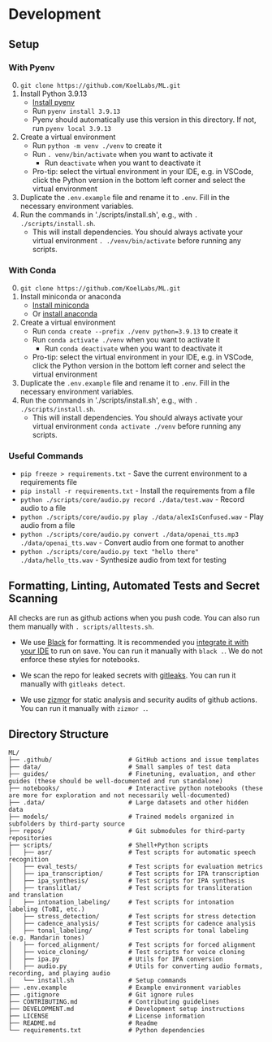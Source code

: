 # Development

## Setup

### With Pyenv

0. `git clone https://github.com/KoelLabs/ML.git`
1. Install Python 3.9.13
    - [Install pyenv](https://github.com/pyenv/pyenv?tab=readme-ov-file#installation)
    - Run `pyenv install 3.9.13`
    - Pyenv should automatically use this version in this directory. If not, run `pyenv local 3.9.13`
2. Create a virtual environment
    - Run `python -m venv ./venv` to create it
    - Run `. venv/bin/activate` when you want to activate it
        - Run `deactivate` when you want to deactivate it
    - Pro-tip: select the virtual environment in your IDE, e.g. in VSCode, click the Python version in the bottom left corner and select the virtual environment
2. Duplicate the `.env.example` file and rename it to `.env`. Fill in the necessary environment variables.
3. Run the commands in './scripts/install.sh', e.g., with `. ./scripts/install.sh`. 
    - This will install dependencies. You should always activate your virtual environment `. ./venv/bin/activate` before running any scripts. 

### With Conda

0. `git clone https://github.com/KoelLabs/ML.git`
1. Install miniconda or anaconda
    - [Install miniconda](https://docs.conda.io/en/latest/miniconda.html)
    - Or [install anaconda](https://docs.anaconda.com/anaconda/install/)
2. Create a virtual environment
    - Run `conda create --prefix ./venv python=3.9.13` to create it
    - Run `conda activate ./venv` when you want to activate it
        - Run `conda deactivate` when you want to deactivate it
    - Pro-tip: select the virtual environment in your IDE, e.g. in VSCode, click the Python version in the bottom left corner and select the virtual environment
2. Duplicate the `.env.example` file and rename it to `.env`. Fill in the necessary environment variables.
3. Run the commands in './scripts/install.sh', e.g., with `. ./scripts/install.sh`. 
    - This will install dependencies. You should always activate your virtual environment `conda activate ./venv` before running any scripts. 

### Useful Commands

- `pip freeze > requirements.txt` - Save the current environment to a requirements file
- `pip install -r requirements.txt` - Install the requirements from a file
- `python ./scripts/core/audio.py record ./data/test.wav` - Record audio to a file
- `python ./scripts/core/audio.py play ./data/alexIsConfused.wav` - Play audio from a file
- `python ./scripts/core/audio.py convert ./data/openai_tts.mp3 ./data/openai_tts.wav` - Convert audio from one format to another
- `python ./scripts/core/audio.py text "hello there" ./data/hello_tts.wav` - Synthesize audio from text for testing

## Formatting, Linting, Automated Tests and Secret Scanning

All checks are run as github actions when you push code. You can also run them manually with `. scripts/alltests.sh`.

- We use [Black](https://black.readthedocs.io/en/stable/) for formatting. It is recommended you [integrate it with your IDE](https://black.readthedocs.io/en/stable/integrations/editors.html) to run on save. You can run it manually with `black .`. We do not enforce these styles for notebooks.

- We scan the repo for leaked secrets with [gitleaks](https://github.com/gitleaks/gitleaks). You can run it manually with `gitleaks detect`.

- We use [zizmor](https://woodruffw.github.io/zizmor/) for static analysis and security audits of github actions. You can run it manually with `zizmor .`.

## Directory Structure

```
ML/
├── .github/                     # GitHub actions and issue templates
├── data/                        # Small samples of test data
├── guides/                      # Finetuning, evaluation, and other guides (these should be well-documented and run standalone)
├── notebooks/                   # Interactive python notebooks (these are more for exploration and not necessarily well-documented)
├── .data/                       # Large datasets and other hidden data
├── models/                      # Trained models organized in subfolders by third-party source
├── repos/                       # Git submodules for third-party repositories
├── scripts/                     # Shell+Python scripts
│   ├── asr/                     # Test scripts for automatic speech recognition
│   ├── eval_tests/              # Test scripts for evaluation metrics
│   ├── ipa_transcription/       # Test scripts for IPA transcription
│   ├── ipa_synthesis/           # Test scripts for IPA synthesis
│   ├── translitlat/             # Test scripts for transliteration and translation
│   ├── intonation_labeling/     # Test scripts for intonation labeling (ToBI, etc.)
│   ├── stress_detection/        # Test scripts for stress detection
│   ├── cadence_analysis/        # Test scripts for cadence analysis
│   ├── tonal_labeling/          # Test scripts for tonal labeling (e.g. Mandarin tones)
│   ├── forced_alignment/        # Test scripts for forced alignment
│   ├── voice_cloning/           # Test scripts for voice cloning
│   ├── ipa.py                   # Utils for IPA conversion
│   ├── audio.py                 # Utils for converting audio formats, recording, and playing audio
│   └── install.sh               # Setup commands            
├── .env.example                 # Example environment variables
├── .gitignore                   # Git ignore rules
├── CONTRIBUTING.md              # Contributing guidelines
├── DEVELOPMENT.md               # Development setup instructions
├── LICENSE                      # License information
├── README.md                    # Readme
└── requirements.txt             # Python dependencies
```
